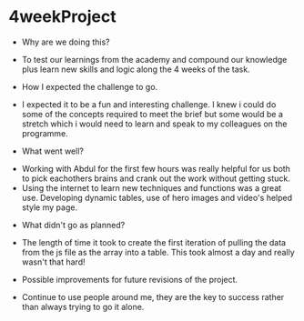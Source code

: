 # 4weekProject

* Why are we doing this?

- To test our learnings from the academy and compound our knowledge plus learn new skills and logic along the 4 weeks of the task.


* How I expected the challenge to go. 

- I expected it to be a fun and interesting challenge. I knew i could do some of the concepts required to meet the brief but some would be a stretch which i would need to learn and speak to my colleagues on the programme.


* What went well?

- Working with Abdul for the first few hours was really helpful for us both to pick eachothers brains and crank out the work without getting stuck. 
- Using the internet to learn new techniques and functions was a great use. Developing dynamic tables, use of hero images and video's helped style my page.

* What didn't go as planned?

- The length of time it took to create the first iteration of pulling the data from the js file as the array into a table. This took almost a day and really wasn't that hard!


* Possible improvements for future revisions of the project. 

- Continue to use people around me, they are the key to success rather than always trying to go it alone.
